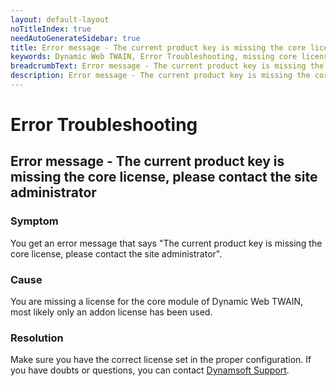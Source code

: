 ```yaml
---
layout: default-layout
noTitleIndex: true
needAutoGenerateSidebar: true
title: Error message - The current product key is missing the core license, please contact the site administrator
keywords: Dynamic Web TWAIN, Error Troubleshooting, missing core license
breadcrumbText: Error message - The current product key is missing the core license, please contact the site administrator
description: Error message - The current product key is missing the core license, please contact the site administrator
---
```


# Error Troubleshooting

## Error message - The current product key is missing the core license, please contact the site administrator

### Symptom

You get an error message that says "The current product key is missing the core license, please contact the site administrator".

### Cause

You are missing a license for the core module of Dynamic Web TWAIN, most likely only an addon license has been used.

### Resolution

Make sure you have the correct license set in the proper configuration. If you have doubts or questions, you can contact <a href="mailto:support@dynamsoft.com" target="_blank">Dynamsoft Support</a>.

